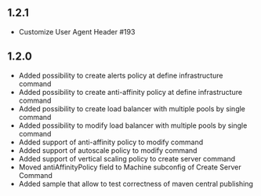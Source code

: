 1.2.1
------------
* Customize User Agent Header #193

1.2.0
------------

* Added possibility to create alerts policy at define infrastructure command
* Added possibility to create anti-affinity policy at define infrastructure command
* Added possibility to create load balancer with multiple pools by single command
* Added possibility to modify load balancer with multiple pools by single command
* Added support of anti-affinity policy to modify command
* Added support of autoscale policy to modify command
* Added support of vertical scaling policy to create server command
* Moved antiAffinityPolicy field to Machine subconfig of Create Server Command
* Added sample that allow to test correctness of maven central publishing